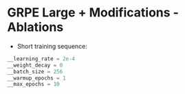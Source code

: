 # GRPE Large + Modifications - Ablations
* Short training sequence:
```python
__learning_rate = 2e-4
__weight_decay = 0
__batch_size = 256
__warmup_epochs = 1
__max_epochs = 10
```